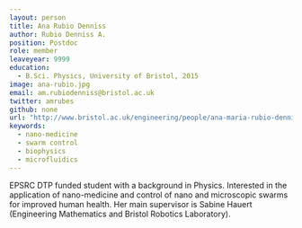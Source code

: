 ```yaml
---
layout: person
title: Ana Rubio Denniss
author: Rubio Denniss A.
position: Postdoc
role: member
leaveyear: 9999
education:
  - B.Sci. Physics, University of Bristol, 2015
image: ana-rubio.jpg
email: am.rubiodenniss@bristol.ac.uk
twitter: amrubes
github: none
url: "http://www.bristol.ac.uk/engineering/people/ana-maria-rubio-denniss/index.html"
keywords:
  - nano-medicine
  - swarm control
  - biophysics
  - microfluidics
---
```

EPSRC DTP funded student with a background in Physics. Interested in the application of nano-medicine and control of nano and microscopic swarms for improved human health. Her main supervisor is Sabine Hauert (Engineering Mathematics and Bristol Robotics Laboratory).